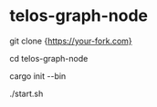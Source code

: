 # telos-graph-node

git clone {https://your-fork.com}

cd telos-graph-node

cargo init --bin

./start.sh
